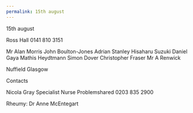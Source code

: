 ```yaml
---
permalink: 15th august
---
```

15th august 


Ross Hall 0141 810 3151 

Mr Alan Morris 
John Boulton-Jones
Adrian Stanley 
Hisaharu Suzuki
Daniel Gaya
Mathis Heydtmann
Simon Dover 
Christopher Fraser 
Mr A Renwick




Nuffield Glasgow 




Contacts



Nicola Gray 
Specialist Nurse 
Problemshared 
0203 835 2900

Rheumy:
Dr Anne McEntegart